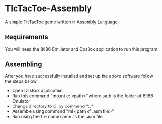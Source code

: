 # TIcTacToe-Assembly
A simple TicTacToe game written in Assembly Language.
## Requirements
You will need the 8086 Emulator and DosBox application to run this program
## Assembling
After you have successfully installed and set up the above software follow the steps below
<ul>
  <li>Open DosBox application</li>
  <li>Run this command  "mount c: &lt;path&gt;" where path is the folder of 8086 Emulator</li>
  <li>Change directory to C: by command "c:"</li>
  <li>Assemble using command  "ml &lt;path of .asm file&gt;" </li>
  <li>Run using the file name same as the .asm file</li>
</ul>
